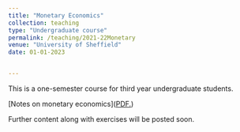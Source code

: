 ```yaml
---
title: "Monetary Economics"
collection: teaching
type: "Undergraduate course"
permalink: /teaching/2021-22Monetary 
venue: "University of Sheffield"
date: 01-01-2023


---
```


This is a one-semester course for third year undergraduate students. 

[Notes on monetary economics](<a href="jPaez-Farrell.github.io/blob/master/files/ecn324_content/Monetary_Economics_Notes.pdf" target="_blank">PDF.</a>)

Further content along with exercises will be posted soon.
